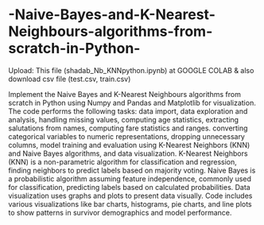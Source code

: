 # -Naive-Bayes-and-K-Nearest-Neighbours-algorithms-from-scratch-in-Python-
Upload: This file (shadab_Nb_KNNpython.ipynb) at GOOGLE COLAB
& also download csv file (test.csv, train.csv)

Implement the Naive Bayes and K-Nearest Neighbours algorithms from scratch in Python using Numpy and Pandas and Matplotlib for visualization.
The code performs the following tasks: data import, data exploration and analysis, handling missing values, computing age statistics, extracting salutations from names, computing fare statistics and ranges.
converting categorical variables to numeric representations, dropping unnecessary columns, model training and evaluation using K-Nearest Neighbors (KNN) and Naive Bayes algorithms, and data visualization.
K-Nearest Neighbors (KNN) is a non-parametric algorithm for classification and regression, finding neighbors to predict labels based on majority voting.
Naive Bayes is a probabilistic algorithm assuming feature independence, commonly used for classification, predicting labels based on calculated probabilities.
Data visualization uses graphs and plots to present data visually. Code includes various visualizations like bar charts, histograms, pie charts, and line plots to show patterns in survivor demographics and model performance.
